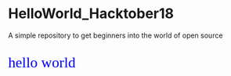 # HelloWorld_Hacktober18
A simple repository to get beginners into the world of open source


<style>
#hw {
  font-family: trebuchetms;
  font-size: 30px;
  color: blue;
}
</style>

<main>
<p id="hw">hello world</p>
</main>
